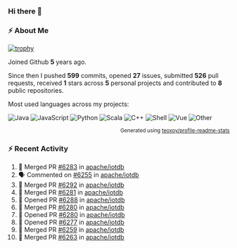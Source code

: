 ### Hi there 👋

### :zap: About Me

[![trophy](https://github-profile-trophy.vercel.app/?username=HTHou&theme=onedark)](https://github.com/ryo-ma/github-profile-trophy)
   
Joined Github **5** years ago.

Since then I pushed **599** commits, opened **27** issues, submitted **526** pull requests, received **1** stars across **5** personal projects and contributed to **8** public repositories.

Most used languages across my projects:

![Java](https://img.shields.io/static/v1?style=flat-square&label=%E2%A0%80&color=555&labelColor=%23b07219&message=Java%EF%B8%B194.4%25)
![JavaScript](https://img.shields.io/static/v1?style=flat-square&label=%E2%A0%80&color=555&labelColor=%23f1e05a&message=JavaScript%EF%B8%B11.4%25)
![Python](https://img.shields.io/static/v1?style=flat-square&label=%E2%A0%80&color=555&labelColor=%233572A5&message=Python%EF%B8%B10.7%25)
![Scala](https://img.shields.io/static/v1?style=flat-square&label=%E2%A0%80&color=555&labelColor=%23c22d40&message=Scala%EF%B8%B10.6%25)
![C++](https://img.shields.io/static/v1?style=flat-square&label=%E2%A0%80&color=555&labelColor=%23f34b7d&message=C%2B%2B%EF%B8%B10.6%25)
![Shell](https://img.shields.io/static/v1?style=flat-square&label=%E2%A0%80&color=555&labelColor=%2389e051&message=Shell%EF%B8%B10.4%25)
![Vue](https://img.shields.io/static/v1?style=flat-square&label=%E2%A0%80&color=555&labelColor=%2341b883&message=Vue%EF%B8%B10.3%25)
![Other](https://img.shields.io/static/v1?style=flat-square&label=%E2%A0%80&color=555&labelColor=%23ededed&message=Other%EF%B8%B11.2%25)

<p align="right"><sub>Generated using <a href="https://github.com/marketplace/actions/profile-readme-stats">teoxoy/profile-readme-stats</a></sub></p>


<!--![](https://github.com/HTHou/HTHou/blob/output/github-contribution-grid-snake.svg)-->

<!--![Haonan Hou's github stats](https://github-readme-stats.vercel.app/api?username=HTHou&count_private=true&show_icons=true&theme=onedark)-->

<!--![Haonan Hou's wakatime stats](https://github-readme-stats.vercel.app/api/wakatime?username=HTHou&layout=compact&theme=onedark)-->

<!--![Top Langs](https://github-readme-stats.vercel.app/api/top-langs/?username=HTHou&theme=onedark&layout=compact)-->

### :zap: Recent Activity
<!--START_SECTION:activity-->
1. 🎉 Merged PR [#6283](https://github.com/apache/iotdb/pull/6283) in [apache/iotdb](https://github.com/apache/iotdb)
2. 🗣 Commented on [#6255](https://github.com/apache/iotdb/issues/6255) in [apache/iotdb](https://github.com/apache/iotdb)
3. 🎉 Merged PR [#6292](https://github.com/apache/iotdb/pull/6292) in [apache/iotdb](https://github.com/apache/iotdb)
4. 🎉 Merged PR [#6281](https://github.com/apache/iotdb/pull/6281) in [apache/iotdb](https://github.com/apache/iotdb)
5. 💪 Opened PR [#6288](https://github.com/apache/iotdb/pull/6288) in [apache/iotdb](https://github.com/apache/iotdb)
6. 🎉 Merged PR [#6280](https://github.com/apache/iotdb/pull/6280) in [apache/iotdb](https://github.com/apache/iotdb)
7. 💪 Opened PR [#6280](https://github.com/apache/iotdb/pull/6280) in [apache/iotdb](https://github.com/apache/iotdb)
8. 💪 Opened PR [#6277](https://github.com/apache/iotdb/pull/6277) in [apache/iotdb](https://github.com/apache/iotdb)
9. 🎉 Merged PR [#6259](https://github.com/apache/iotdb/pull/6259) in [apache/iotdb](https://github.com/apache/iotdb)
10. 🎉 Merged PR [#6263](https://github.com/apache/iotdb/pull/6263) in [apache/iotdb](https://github.com/apache/iotdb)
<!--END_SECTION:activity-->

<!--
**HTHou/HTHou** is a ✨ _special_ ✨ repository because its `README.md` (this file) appears on your GitHub profile.

Here are some ideas to get you started:

- 🔭 I’m currently working on ...
- 🌱 I’m currently learning ...
- 👯 I’m looking to collaborate on ...
- 🤔 I’m looking for help with ...
- 💬 Ask me about ...
- 📫 How to reach me: ...
- 😄 Pronouns: ...
- ⚡ Fun fact: ...
-->
